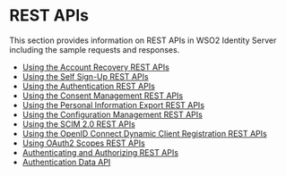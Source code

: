 # REST APIs

This section provides information on REST APIs in WSO2 Identity Server
including the sample requests and responses.

-   [Using the Account Recovery REST
    APIs](_Using_the_Account_Recovery_REST_APIs_)
-   [Using the Self Sign-Up REST
    APIs](_Using_the_Self_Sign-Up_REST_APIs_)
-   [Using the Authentication REST
    APIs](_Using_the_Authentication_REST_APIs_)
-   [Using the Consent Management REST
    APIs](../../using-wso2-identity-server/using-the-consent-management-rest-apis)
-   [Using the Personal Information Export REST
    APIs](_Using_the_Personal_Information_Export_REST_APIs_)
-   [Using the Configuration Management REST
    APIs](_Using_the_Configuration_Management_REST_APIs_)
-   [Using the SCIM 2.0 REST APIs](../../references/using-the-scim-2.0-rest-apis)
-   [Using the OpenID Connect Dynamic Client Registration REST
    APIs](_Using_the../../using-wso2-identity-server/openid-connect-dynamic-client-registrationREST_APIs_)
-   [Using OAuth2 Scopes REST APIs](_Using_OAuth2_Scopes_REST_APIs_)
-   [Authenticating and Authorizing REST
    APIs](../../using-wso2-identity-server/authenticating-and-authorizing-rest-apis)
-   [Authentication Data API](_Authentication_Data_API_)
